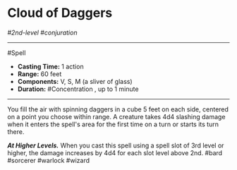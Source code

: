 # Cloud of Daggers
*#2nd-level #conjuration*
___ 
#Spell
- **Casting Time:** 1 action
- **Range:** 60 feet
- **Components:** V, S, M (a sliver of glass)
- **Duration:** #Concentration , up to 1 minute
---
You fill the air with spinning daggers in a cube 5 feet on each side, centered on a point you choose within range. A creature takes 4d4 slashing damage when it enters the spell's area for the first time on a turn or starts its turn there.

***At Higher Levels.*** When you cast this spell using a spell slot of 3rd level or higher, the damage increases by 4d4 for each slot level above 2nd.
#bard
#sorcerer
#warlock
#wizard